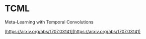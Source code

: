 # TCML

Meta-Learning with Temporal Convolutions

[https://arxiv.org/abs/1707.03141](https://arxiv.org/abs/1707.03141)

